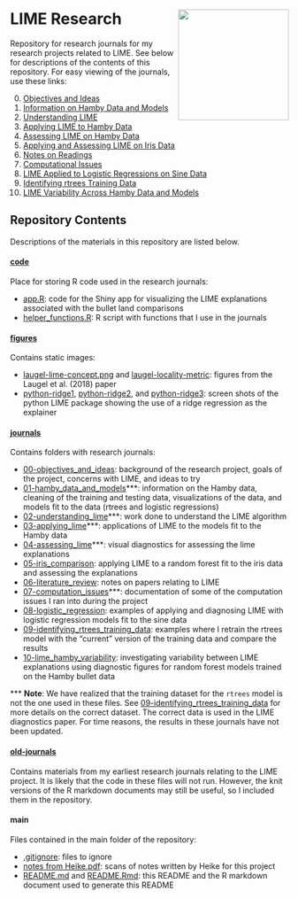 
# LIME Research <img align="right" height="200" src="https://i.pinimg.com/originals/de/18/33/de18338e3313edd97d8156d987244e74.jpg">

Repository for research journals for my research projects related to
LIME. See below for descriptions of the contents of this repository. For
easy viewing of the journals, use these links:

0.  [Objectives and
    Ideas](https://goodekat.github.io/LIME-research-journals/journals/00-objectives_and_ideas/00-objectives_and_ideas.html)
1.  [Information on Hamby Data and
    Models](https://goodekat.github.io/LIME-research-journals/journals/01-hamby_data_and_models/01-hamby_data_and_models.html)
2.  [Understanding
    LIME](https://goodekat.github.io/LIME-research-journals/journals/02-understanding_lime/02-understanding_lime.html)
3.  [Applying LIME to Hamby
    Data](https://goodekat.github.io/LIME-research-journals/journals/03-applying_lime/03-applying_lime.html)
4.  [Assessing LIME on Hamby
    Data](https://goodekat.github.io/LIME-research-journals/journals/04-assessing_lime/04-assessing_lime.html)
5.  [Applying and Assessing LIME on Iris
    Data](https://goodekat.github.io/LIME-research-journals/journals/05-iris_comparison/05-iris_comparison.html)
6.  [Notes on
    Readings](https://goodekat.github.io/LIME-research-journals/journals/06-literature_review/06-literature_review.html)
7.  [Computational
    Issues](https://goodekat.github.io/LIME-research-journals/journals/07-computation_issues/07-computation_issues.html)
8.  [LIME Applied to Logistic Regressions on Sine
    Data](https://goodekat.github.io/LIME-research-journals/journals/08-logistic_regression/08-logistic_regression.html)
9.  [Identifying rtrees Training
    Data](https://goodekat.github.io/LIME-research-journals/journals/09-identifying_rtrees_training_data/09-identifying_rtrees_training_data.html)
10. [LIME Variability Across Hamby Data and
    Models](https://goodekat.github.io/LIME-research-journals/journals/10-lime_hamby_variability/10-lime_hamby_variability.html)

## Repository Contents

Descriptions of the materials in this repository are listed below.

#### [**code**](code/)

Place for storing R code used in the research journals:

  - [app.R](code/app.R): code for the Shiny app for visualizing the LIME
    explanations associated with the bullet land comparisons
  - [helper\_functions.R](code/helper_functions.R): R script with
    functions that I use in the journals

#### [**figures**](figures)

Contains static images:

  - [laugel-lime-concept.png](figures/laugel-lime-concept.png) and
    [laugel-locality-metric](figures/laugel-locality-metric.png):
    figures from the Laugel et al. (2018) paper
  - [python-ridge1](figures/python-ridge1.png),
    [python-ridge2](figures/python-ridge2.png), and
    [python-ridge3](figures/python-ridge3.png): screen shots of the
    python LIME package showing the use of a ridge regression as the
    explainer

#### [**journals**](journals)

Contains folders with research journals:

  - [00-objectives\_and\_ideas](journals/00-objectives_and_ideas):
    background of the research project, goals of the project, concerns
    with LIME, and ideas to try
  - [01-hamby\_data\_and\_models](journals/01-hamby_data_and_models)\*\*\*:
    information on the Hamby data, cleaning of the training and testing
    data, visualizations of the data, and models fit to the data (rtrees
    and logistic regressions)
  - [02-understanding\_lime](journals/02-understanding_lime)\*\*\*: work
    done to understand the LIME algorithm
  - [03-applying\_lime](journals/03-applying_lime)\*\*\*: applications
    of LIME to the models fit to the Hamby data
  - [04-assessing\_lime](journals/04-assessing_lime)\*\*\*: visual
    diagnostics for assessing the lime explanations
  - [05-iris\_comparison](journals/05-iris_comparison): applying LIME to
    a random forest fit to the iris data and assessing the explanations
  - [06-literature\_review](journals/06-literature_review/): notes on
    papers relating to LIME
  - [07-computation\_issues](journals/07-computation_issues/)\*\*\*:
    documentation of some of the computation issues I ran into during
    the project
  - [08-logistic\_regression](journals/08-logistic_regression): examples
    of applying and diagnosing LIME with logistic regression models fit
    to the sine data
  - [09-identifying\_rtrees\_training\_data](journals/09-identifying_rtrees_training_data/):
    examples where I retrain the rtrees model with the “current” version
    of the training data and compare the results
  - [10-lime\_hamby\_variability](journals/10-lime_hamby_variability/):
    investigating variability between LIME explanations using diagnostic
    figures for random forest models trained on the Hamby bullet data

\*\*\* **Note**: We have realized that the training dataset for the
`rtrees` model is not the one used in these files. See
[09-identifying\_rtrees\_training\_data](journals/09-identifying_rtrees_training_data)
for more details on the correct dataset. The correct data is used in the
LIME diagnostics paper. For time reasons, the results in these journals
have not been updated.

#### [**old-journals**](old-journals)

Contains materials from my earliest research journals relating to the
LIME project. It is likely that the code in these files will not run.
However, the knit versions of the R markdown documents may still be
useful, so I included them in the repository.

#### **main**

Files contained in the main folder of the repository:

  - [.gitignore](.gitignore): files to ignore
  - [notes from Heike.pdf](notes%20from%20Heike.pdf): scans of notes
    written by Heike for this project
  - [README.md](README.md) and [README.Rmd](README.Rmd): this README and
    the R markdown document used to generate this README
